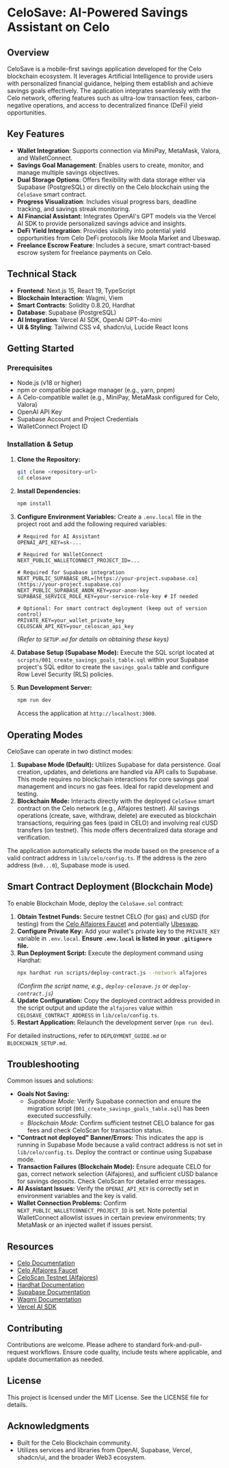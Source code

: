 # CeloSave: AI-Powered Savings Assistant on Celo

## Overview

CeloSave is a mobile-first savings application developed for the Celo blockchain ecosystem. It leverages Artificial Intelligence to provide users with personalized financial guidance, helping them establish and achieve savings goals effectively. The application integrates seamlessly with the Celo network, offering features such as ultra-low transaction fees, carbon-negative operations, and access to decentralized finance (DeFi) yield opportunities.

## Key Features

* **Wallet Integration**: Supports connection via MiniPay, MetaMask, Valora, and WalletConnect.
* **Savings Goal Management**: Enables users to create, monitor, and manage multiple savings objectives.
* **Dual Storage Options**: Offers flexibility with data storage either via Supabase (PostgreSQL) or directly on the Celo blockchain using the `CeloSave` smart contract.
* **Progress Visualization**: Includes visual progress bars, deadline tracking, and savings streak monitoring.
* **AI Financial Assistant**: Integrates OpenAI's GPT models via the Vercel AI SDK to provide personalized savings advice and insights.
* **DeFi Yield Integration**: Provides visibility into potential yield opportunities from Celo DeFi protocols like Moola Market and Ubeswap.
* **Freelance Escrow Feature**: Includes a secure, smart contract-based escrow system for freelance payments on Celo.

## Technical Stack

* **Frontend**: Next.js 15, React 19, TypeScript
* **Blockchain Interaction**: Wagmi, Viem
* **Smart Contracts**: Solidity 0.8.20, Hardhat
* **Database**: Supabase (PostgreSQL)
* **AI Integration**: Vercel AI SDK, OpenAI GPT-4o-mini
* **UI & Styling**: Tailwind CSS v4, shadcn/ui, Lucide React Icons

## Getting Started

### Prerequisites

* Node.js (v18 or higher)
* npm or compatible package manager (e.g., yarn, pnpm)
* A Celo-compatible wallet (e.g., MiniPay, MetaMask configured for Celo, Valora)
* OpenAI API Key
* Supabase Account and Project Credentials
* WalletConnect Project ID

### Installation & Setup

1.  **Clone the Repository:**
    ```bash
    git clone <repository-url>
    cd celosave
    ```

2.  **Install Dependencies:**
    ```bash
    npm install
    ```

3.  **Configure Environment Variables:**
    Create a `.env.local` file in the project root and add the following required variables:
    ```env
    # Required for AI Assistant
    OPENAI_API_KEY=sk-...

    # Required for WalletConnect
    NEXT_PUBLIC_WALLETCONNECT_PROJECT_ID=...

    # Required for Supabase integration
    NEXT_PUBLIC_SUPABASE_URL=[https://your-project.supabase.co](https://your-project.supabase.co)
    NEXT_PUBLIC_SUPABASE_ANON_KEY=your-anon-key
    SUPABASE_SERVICE_ROLE_KEY=your-service-role-key # If needed

    # Optional: For smart contract deployment (keep out of version control)
    PRIVATE_KEY=your_wallet_private_key
    CELOSCAN_API_KEY=your_celoscan_api_key
    ```
    *(Refer to `SETUP.md` for details on obtaining these keys)*

4.  **Database Setup (Supabase Mode):**
    Execute the SQL script located at `scripts/001_create_savings_goals_table.sql` within your Supabase project's SQL editor to create the `savings_goals` table and configure Row Level Security (RLS) policies.

5.  **Run Development Server:**
    ```bash
    npm run dev
    ```
    Access the application at `http://localhost:3000`.

## Operating Modes

CeloSave can operate in two distinct modes:

1.  **Supabase Mode (Default):** Utilizes Supabase for data persistence. Goal creation, updates, and deletions are handled via API calls to Supabase. This mode requires no blockchain interactions for core savings goal management and incurs no gas fees. Ideal for rapid development and testing.
2.  **Blockchain Mode:** Interacts directly with the deployed `CeloSave` smart contract on the Celo network (e.g., Alfajores testnet). All savings operations (create, save, withdraw, delete) are executed as blockchain transactions, requiring gas fees (paid in CELO) and involving real cUSD transfers (on testnet). This mode offers decentralized data storage and verification.

The application automatically selects the mode based on the presence of a valid contract address in `lib/celo/config.ts`. If the address is the zero address (`0x0...0`), Supabase mode is used.

## Smart Contract Deployment (Blockchain Mode)

To enable Blockchain Mode, deploy the `CeloSave.sol` contract:

1.  **Obtain Testnet Funds:** Secure testnet CELO (for gas) and cUSD (for testing) from the [Celo Alfajores Faucet](https://faucet.celo.org/alfajores) and potentially [Ubeswap](https://app.ubeswap.org/).
2.  **Configure Private Key:** Add your wallet's private key to the `PRIVATE_KEY` variable in `.env.local`. **Ensure `.env.local` is listed in your `.gitignore` file.**
3.  **Run Deployment Script:** Execute the deployment command using Hardhat:
    ```bash
    npx hardhat run scripts/deploy-contract.js --network alfajores
    ```
    *(Confirm the script name, e.g., `deploy-celosave.js` or `deploy-contract.js`)*
4.  **Update Configuration:** Copy the deployed contract address provided in the script output and update the `alfajores` value within `CELOSAVE_CONTRACT_ADDRESS` in `lib/celo/config.ts`.
5.  **Restart Application:** Relaunch the development server (`npm run dev`).

For detailed instructions, refer to `DEPLOYMENT_GUIDE.md` or `BLOCKCHAIN_SETUP.md`.

## Troubleshooting

Common issues and solutions:

* **Goals Not Saving:**
    * *Supabase Mode:* Verify Supabase connection and ensure the migration script (`001_create_savings_goals_table.sql`) has been executed successfully.
    * *Blockchain Mode:* Confirm sufficient testnet CELO balance for gas fees and check CeloScan for transaction status.
* **"Contract not deployed" Banner/Errors:** This indicates the app is running in Supabase Mode because a valid contract address is not set in `lib/celo/config.ts`. Deploy the contract or continue using Supabase mode.
* **Transaction Failures (Blockchain Mode):** Ensure adequate CELO for gas, correct network selection (Alfajores), and sufficient cUSD balance for savings deposits. Check CeloScan for detailed error messages.
* **AI Assistant Issues:** Verify the `OPENAI_API_KEY` is correctly set in environment variables and the key is valid.
* **Wallet Connection Problems:** Confirm `NEXT_PUBLIC_WALLETCONNECT_PROJECT_ID` is set. Note potential WalletConnect allowlist issues in certain preview environments; try MetaMask or an injected wallet if issues persist.

## Resources

* [Celo Documentation](https://docs.celo.org)
* [Celo Alfajores Faucet](https://faucet.celo.org/alfajores)
* [CeloScan Testnet (Alfajores)](https://alfajores.celoscan.io)
* [Hardhat Documentation](https://hardhat.org/docs)
* [Supabase Documentation](https://supabase.com/docs)
* [Wagmi Documentation](https://wagmi.sh)
* [Vercel AI SDK](https://sdk.vercel.ai/docs)

## Contributing

Contributions are welcome. Please adhere to standard fork-and-pull-request workflows. Ensure code quality, include tests where applicable, and update documentation as needed.

## License

This project is licensed under the MIT License. See the LICENSE file for details.

## Acknowledgments

* Built for the Celo Blockchain community.
* Utilizes services and libraries from OpenAI, Supabase, Vercel, shadcn/ui, and the broader Web3 ecosystem.
